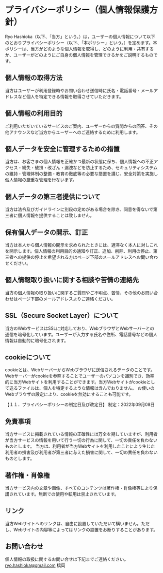 # プライバシーポリシー（個人情報保護方針）

Ryo Hashioka（以下、「当方」という。）は，ユーザーの個人情報について以下のとおりプライバシーポリシー（以下、「本ポリシー」という。）を定めます。本ポリシーは、当方がどのような個人情報を取得し、どのように利用・共有するか、ユーザーがどのようにご自身の個人情報を管理できるかをご説明するものです。

## 個人情報の取得方法
当方はユーザーが利用登録時やお問い合わせ送信時に氏名・電話番号・メールアドレスなど個人を特定できる情報を取得させていただきます。

## 個人情報の利用目的
ご利用いただいているサービスのご案内、ユーザーからの質問からの回答、その他アナウンスなど当方からユーザーへのご連絡するために利用します。

## 個人データを安全に管理するための措置
当方は、お客さまの個人情報を正確かつ最新の状態に保ち、個人情報への不正アクセス・紛失・破損・改ざん・漏洩などを防止するため、セキュリティシステムの維持・管理体制の整備・教育の徹底等の必要な措置を講じ、安全対策を実施し個人情報の厳重な管理を行ないます。

## 個人データの第三者提供について
当方は法令及びガイドラインに別段の定めがある場合を除き、同意を得ないで第三者に個人情報を提供することは致しません。

## 保有個人データの開示、訂正
当方は本人から個人情報の開示を求められたときには、遅滞なく本人に対しこれを開示します。個人情報の利用目的の通知や訂正、追加、削除、利用の停止、第三者への提供の停止を希望される方はページ下部のメールアドレスへお問い合わせください。

## 個人情報取り扱いに関する相談や苦情の連絡先
当方の個人情報の取り扱いに関するご質問やご不明点、苦情、その他のお問い合わせはページ下部のメールアドレスよりご連絡ください。

## SSL（Secure Socket Layer）について
当方のWebサービスはSSLに対応しており、WebブラウザとWebサーバーとの通信を暗号化しています。ユーザーが入力する氏名や住所、電話番号などの個人情報は自動的に暗号化されます。

## cookieについて
cookieとは、WebサーバーからWebブラウザに送信されるデータのことです。Webサーバーがcookieを参照することでユーザーのパソコンを識別でき、効率的に当方Webサイトを利用することができます。当方Webサイトがcookieとして送るファイルは、個人を特定するような情報は含んでおりません。
お使いのWebブラウザの設定により、cookieを無効にすることも可能です。

【１１．プライバシーポリシーの制定日及び改定日】
制定：2022年09月08日

## 免責事項
当方サービスに掲載されている情報の正確性には万全を期していますが、利用者が当方サービスの情報を用いて行う一切の行為に関して、一切の責任を負わないものとします。
当方は、利用者が当方Webサイトを利用したことにより生じた利用者の損害及び利用者が第三者に与えた損害に関して、一切の責任を負わないものとします。

## 著作権・肖像権
当方サービス内の文章や画像、すべてのコンテンツは著作権・肖像権等により保護されています。無断での使用や転用は禁止されています。

## リンク
当方Webサイトへのリンクは、自由に設置していただいて構いません。ただし、Webサイトの内容等によってはリンクの設置をお断りすることがあります。

## お問い合わせ
個人情報の取扱に関するお問い合せは下記までご連絡ください。
ryo.hashioka@gmail.com
橋岡
